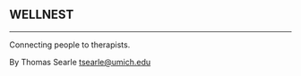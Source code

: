 WELLNEST
----------------------
----------------------
Connecting people to therapists.

By Thomas Searle <tsearle@umich.edu>
